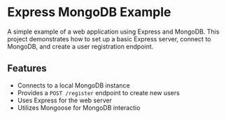 # Express MongoDB Example

A simple example of a web application using Express and MongoDB. This project demonstrates how to set up a basic Express server, connect to MongoDB, and create a user registration endpoint.

## Features

- Connects to a local MongoDB instance
- Provides a `POST /register` endpoint to create new users
- Uses Express for the web server
- Utilizes Mongoose for MongoDB interactio